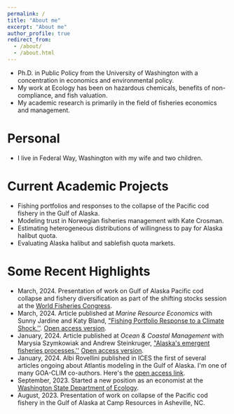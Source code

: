 ```yaml
---
permalink: /
title: "About me"
excerpt: "About me"
author_profile: true
redirect_from: 
  - /about/
  - /about.html
---
```

* Ph.D. in Public Policy from the University of Washington with a concentration in economics and environmental policy.
* My work at Ecology has been on hazardous chemicals, benefits of non-compliance, and fish valuation.
* My academic research is primarily in the field of fisheries economics and management.


Personal
======
* I live in Federal Way, Washington with my wife and two children. 

Current Academic Projects
======
* Fishing portfolios and responses to the collapse of the Pacific cod fishery in the Gulf of Alaska.
* Modeling trust in Norwegian fisheries management with Kate Crosman.
* Estimating heterogeneous distributions of willingness to pay for Alaska halibut quota.
* Evaluating Alaska halibut and sablefish quota markets.

Some Recent Highlights
======
* March, 2024. Presentation of work on Gulf of Alaska Pacific cod collapse and fishery diversification as part of the shifting stocks session at the [World Fisheries Congress](https://wfc2024.fisheries.org/).
* March, 2024. Article published at *Marine Resource Economics* with Sunny Jardine and Katy Bland, ["Fishing Portfolio Response to a Climate Shock.''](https://www.journals.uchicago.edu/doi/10.1086/728919). [Open access version](https://adamlhayes.github.io/files/Jardine-et-al-2024-Fish-Portfolio-Climate-Shock.pdf).
* January, 2024. Article published at *Ocean & Coastal Management* with Marysia Szymkowiak and Andrew Steinkruger, ["Alaska's emergent fisheries processes.''](https://doi.org/10.1016/j.ocecoaman.2023.107004) [Open access version](https://adamlhayes.github.io/files/OCM_Emergent_Manuscript_20231128.pdf).
* January, 2024. Albi Rovellini published in ICES the first of several articles ongoing about Atlantis modeling in the Gulf of Alaska. I'm one of many GOA-CLIM co-authors. Here's the [open access link](https://doi.org/10.1093/icesjms/fsae002).
* September, 2023. Started a new position as an economist at the [Washington State Department of Ecology](https://ecology.wa.gov/).
* August, 2023. Presentation of work on collapse of the Pacific cod fishery in the Gulf of Alaska at Camp Resources in Asheville, NC.
